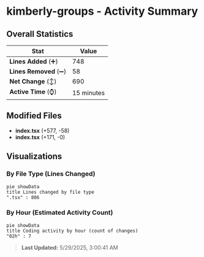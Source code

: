# kimberly-groups - Activity Summary 

## Overall Statistics

| Stat                   | Value                                                             |
| ---------------------- | ----------------------------------------------------------------- |
| **Lines Added** (➕)   | 748                                          |
| **Lines Removed** (➖) | 58                                        |
| **Net Change** (↕)    | 690                |
| **Active Time** (⌚)   | 15 minutes |


## Modified Files
- **index.tsx** (+577, -58)
- **index.tsx** (+171, -0)

## Visualizations

### By File Type (Lines Changed)

```mermaid
pie showData
title Lines changed by file type
".tsx" : 806
```

### By Hour (Estimated Activity Count)

```mermaid
pie showData
title Coding activity by hour (count of changes)
"02h" : 7
```


> **Last Updated:** 5/29/2025, 3:00:41 AM